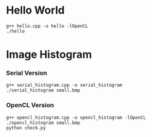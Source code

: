 # Hello World
	g++ hello.cpp -o hello -lOpenCL
	./hello
# Image Histogram
### Serial Version
	g++ serial_histogram.cpp -o serial_histogram
	./serial_histogram small.bmp
### OpenCL Version
	g++ opencl_histogram.cpp -o opencl_histogram -lOpenCL
	./opencl_histogram small.bmp
	python check.py
